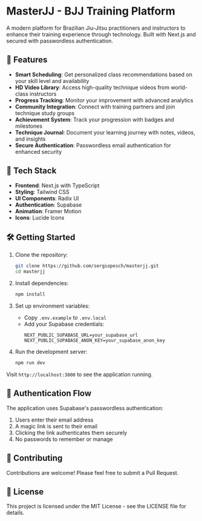 # MasterJJ - BJJ Training Platform

A modern platform for Brazilian Jiu-Jitsu practitioners and instructors to enhance their training experience through technology. Built with Next.js and secured with passwordless authentication.

## 🥋 Features

- **Smart Scheduling**: Get personalized class recommendations based on your skill level and availability
- **HD Video Library**: Access high-quality technique videos from world-class instructors
- **Progress Tracking**: Monitor your improvement with advanced analytics
- **Community Integration**: Connect with training partners and join technique study groups
- **Achievement System**: Track your progression with badges and milestones
- **Technique Journal**: Document your learning journey with notes, videos, and insights
- **Secure Authentication**: Passwordless email authentication for enhanced security

## 🚀 Tech Stack

- **Frontend**: Next.js with TypeScript
- **Styling**: Tailwind CSS
- **UI Components**: Radix UI
- **Authentication**: Supabase
- **Animation**: Framer Motion
- **Icons**: Lucide Icons

## 🛠️ Getting Started

1. Clone the repository:
   ```bash
   git clone https://github.com/sergiopesch/masterjj.git
   cd masterjj
   ```

2. Install dependencies:
   ```bash
   npm install
   ```

3. Set up environment variables:
   - Copy `.env.example` to `.env.local`
   - Add your Supabase credentials:
     ```
     NEXT_PUBLIC_SUPABASE_URL=your_supabase_url
     NEXT_PUBLIC_SUPABASE_ANON_KEY=your_supabase_anon_key
     ```

4. Run the development server:
   ```bash
   npm run dev
   ```

Visit `http://localhost:3000` to see the application running.

## 🔐 Authentication Flow

The application uses Supabase's passwordless authentication:
1. Users enter their email address
2. A magic link is sent to their email
3. Clicking the link authenticates them securely
4. No passwords to remember or manage

## 🤝 Contributing

Contributions are welcome! Please feel free to submit a Pull Request.

## 📝 License

This project is licensed under the MIT License - see the LICENSE file for details.
